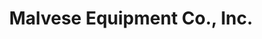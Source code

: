 ---
title: "Malvese Equipment Co., Inc."
url: /riverhead/malvese-equipment-co-inc/
shop: Elektrisch
---